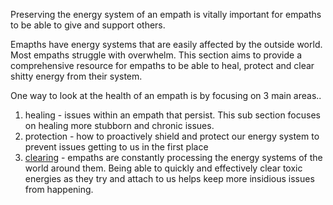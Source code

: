 <!-- TITLE: Empath Health -->

Preserving the energy system of an empath is vitally important for empaths to be able to give and support others.

Emapths have energy systems that are easily affected by the outside world. Most empaths struggle with overwhelm. This section aims to provide a comprehensive resource for empaths to be able to heal, protect and clear shitty energy from their system.

One way to look at the health of an empath is by focusing on 3 main areas..

1. healing - issues within an empath that persist. This sub section focuses on healing more stubborn and chronic issues.
2. protection - how to proactively shield and protect our energy system to prevent issues getting to us in the first place
3. [clearing](/health/clearing) - empaths are constantly processing the energy systems of the world around them. Being able to quickly and effectively clear toxic energies as they try and attach to us helps keep more insidious issues from happening.